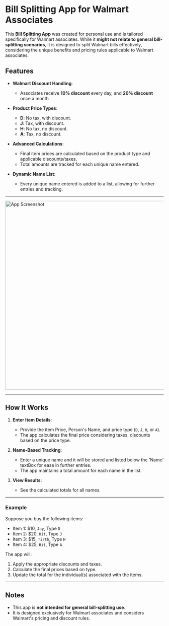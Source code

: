 # Bill Splitting App for Walmart Associates

This **Bill Splitting App** was created for personal use and is tailored specifically for Walmart associates. While it **might not relate to general bill-splitting scenarios**, it is designed to split Walmart bills effectively, considering the unique benefits and pricing rules applicable to Walmart associates.

## Features
- **Walmart Discount Handling**:
  - Associates receive **10% discount** every day, and **20% discount** once a month
  
- **Product Price Types**:
  - **D**: No tax, with discount.
  - **J**: Tax, with discount.
  - **H**: No tax, no discount.
  - **A**: Tax, no discount.

- **Advanced Calculations**:
  - Final item prices are calculated based on the product type and applicable discounts/taxes.
  - Total amounts are tracked for each unique name entered.
  
- **Dynamic Name List**:
  - Every unique name entered is added to a list, allowing for further entries and tracking.

---

<img src="https://github.com/user-attachments/assets/cae0f638-e996-4d3f-9c86-7c567299cac8" alt="App Screenshot" height="600"/>

---

## How It Works
1. **Enter Item Details**:
   - Provide the item Price, Person's Name, and price type (`D`, `J`, `H`, or `A`).
   - The app calculates the final price considering taxes, discounts based on the price type.

2. **Name-Based Tracking**:
   - Enter a unique name and it will be stored and listed below the 'Name' textBox for ease in further entries.
   - The app maintains a total amount for each name in the list.

3. **View Results**:
   - See the calculated totals for all names.

---

### Example
Suppose you buy the following items:
- Item 1: $10, `Jay`, Type `D`
- Item 2: $20, `Hit`, Type `J`
- Item 3: $15, `Tirth`, Type `H`
- Item 4: $25, `Hit`, Type `A`

The app will:
1. Apply the appropriate discounts and taxes.
2. Calculate the final prices based on type.
3. Update the total for the individual(s) associated with the items.

---

## Notes
- This app is **not intended for general bill-splitting use**.
- It is designed exclusively for Walmart associates and considers Walmart's pricing and discount rules.

